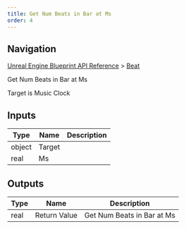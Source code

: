```yaml
---
title: Get Num Beats in Bar at Ms
order: 4
---
```

## Navigation

[Unreal Engine Blueprint API Reference](https://dev.epicgames.com/documentation/en-us/unreal-engine/BlueprintAPI) > [Beat](https://dev.epicgames.com/documentation/en-us/unreal-engine/BlueprintAPI/Beat)

Get Num Beats in Bar at Ms

Target is Music Clock

## Inputs

| Type | Name | Description |
| --- | --- | --- |
| object | Target |  |
| real | Ms |  |

## Outputs

| Type | Name | Description |
| --- | --- | --- |
| real | Return Value | Get Num Beats in Bar at Ms |
